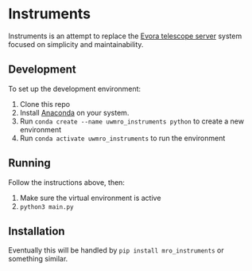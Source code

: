 # Instruments
Instruments is an attempt to replace the [Evora telescope server](https://python-poetry.org/docs/#installation) system focused on simplicity and maintainability.


## Development
To set up the development environment:

1. Clone this repo
2. Install [Anaconda](https://docs.anaconda.com/anaconda/install/index.html) on your system.
3. Run `conda create --name uwmro_instruments python` to create a new environment
5. Run `conda activate uwmro_instruments` to run the environment 


## Running
Follow the instructions above, then:

1. Make sure the virtual environment is active
2. `python3 main.py`


## Installation
Eventually this will be handled by `pip install mro_instruments` or something similar.
